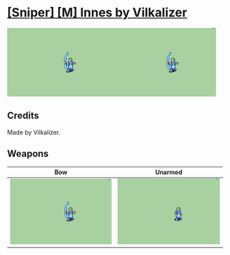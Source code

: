 # [\[Sniper\] \[M\] Innes by Vilkalizer](./)

<img src="./5.%20Bow/Bow_000.png" alt="[Sniper] [M] Innes by Vilkalizer standing" />

## Credits

Made by Vilkalizer.

## Weapons


|Bow |Unarmed |
|  :---: | :---: |
| <img alt="Bow animation" src="./5.%20Bow/Bow.gif" /> | <img alt="Unarmed animation" src="./8.%20Unarmed/Unarmed.gif" /> |

